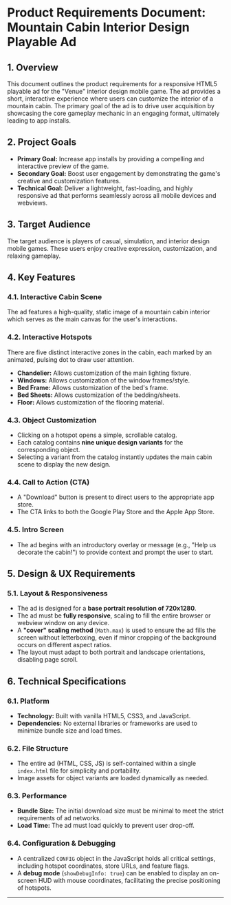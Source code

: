 # Product Requirements Document: Mountain Cabin Interior Design Playable Ad

## 1. Overview

This document outlines the product requirements for a responsive HTML5 playable ad for the "Venue" interior design mobile game. The ad provides a short, interactive experience where users can customize the interior of a mountain cabin. The primary goal of the ad is to drive user acquisition by showcasing the core gameplay mechanic in an engaging format, ultimately leading to app installs.

## 2. Project Goals

*   **Primary Goal:** Increase app installs by providing a compelling and interactive preview of the game.
*   **Secondary Goal:** Boost user engagement by demonstrating the game's creative and customization features.
*   **Technical Goal:** Deliver a lightweight, fast-loading, and highly responsive ad that performs seamlessly across all mobile devices and webviews.

## 3. Target Audience

The target audience is players of casual, simulation, and interior design mobile games. These users enjoy creative expression, customization, and relaxing gameplay.

## 4. Key Features

### 4.1. Interactive Cabin Scene
The ad features a high-quality, static image of a mountain cabin interior which serves as the main canvas for the user's interactions.

### 4.2. Interactive Hotspots
There are five distinct interactive zones in the cabin, each marked by an animated, pulsing dot to draw user attention.
*   **Chandelier:** Allows customization of the main lighting fixture.
*   **Windows:** Allows customization of the window frames/style.
*   **Bed Frame:** Allows customization of the bed's frame.
*   **Bed Sheets:** Allows customization of the bedding/sheets.
*   **Floor:** Allows customization of the flooring material.

### 4.3. Object Customization
*   Clicking on a hotspot opens a simple, scrollable catalog.
*   Each catalog contains **nine unique design variants** for the corresponding object.
*   Selecting a variant from the catalog instantly updates the main cabin scene to display the new design.

### 4.4. Call to Action (CTA)
*   A "Download" button is present to direct users to the appropriate app store.
*   The CTA links to both the Google Play Store and the Apple App Store.

### 4.5. Intro Screen
*   The ad begins with an introductory overlay or message (e.g., "Help us decorate the cabin!") to provide context and prompt the user to start.

## 5. Design & UX Requirements

### 5.1. Layout & Responsiveness
*   The ad is designed for a **base portrait resolution of 720x1280**.
*   The ad must be **fully responsive**, scaling to fill the entire browser or webview window on any device.
*   A **"cover" scaling method** (`Math.max`) is used to ensure the ad fills the screen without letterboxing, even if minor cropping of the background occurs on different aspect ratios.
*   The layout must adapt to both portrait and landscape orientations, disabling page scroll.

## 6. Technical Specifications

### 6.1. Platform
*   **Technology:** Built with vanilla HTML5, CSS3, and JavaScript.
*   **Dependencies:** No external libraries or frameworks are used to minimize bundle size and load times.

### 6.2. File Structure
*   The entire ad (HTML, CSS, JS) is self-contained within a single `index.html` file for simplicity and portability.
*   Image assets for object variants are loaded dynamically as needed.

### 6.3. Performance
*   **Bundle Size:** The initial download size must be minimal to meet the strict requirements of ad networks.
*   **Load Time:** The ad must load quickly to prevent user drop-off.

### 6.4. Configuration & Debugging
*   A centralized `CONFIG` object in the JavaScript holds all critical settings, including hotspot coordinates, store URLs, and feature flags.
*   A **debug mode** (`showDebugInfo: true`) can be enabled to display an on-screen HUD with mouse coordinates, facilitating the precise positioning of hotspots.

---
